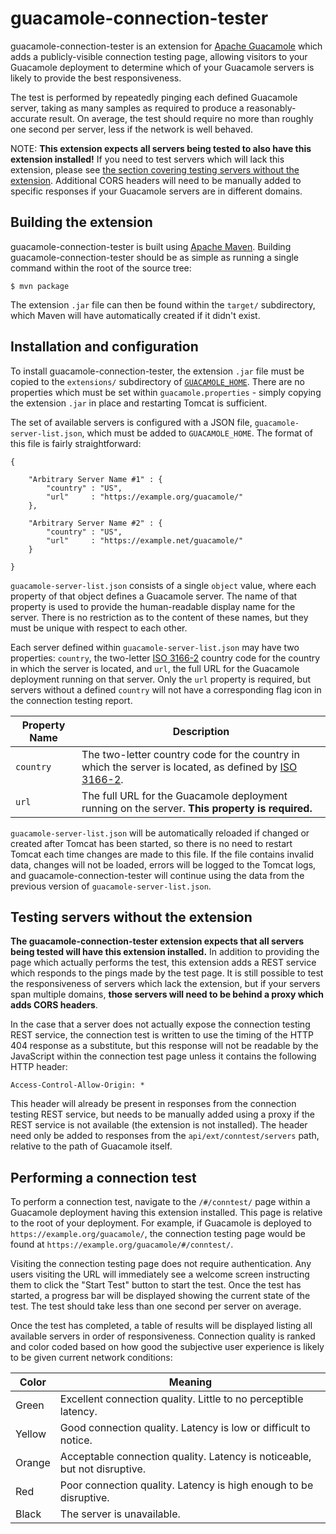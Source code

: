 guacamole-connection-tester
===========================

guacamole-connection-tester is an extension for [Apache
Guacamole](http://guacamole.incubator.apache.org) which adds a publicly-visible
connection testing page, allowing visitors to your Guacamole deployment to
determine which of your Guacamole servers is likely to provide the best
responsiveness.

The test is performed by repeatedly pinging each defined Guacamole server,
taking as many samples as required to produce a reasonably-accurate result. On
average, the test should require no more than roughly one second per server,
less if the network is well behaved.

NOTE: **This extension expects all servers being tested to also have this
extension installed!** If you need to test servers which will lack this
extension, please see [the section covering testing servers without the
extension](#testing-servers-without-the-extension). Additional CORS headers
will need to be manually added to specific responses if your Guacamole servers
are in different domains.

Building the extension
----------------------

guacamole-connection-tester is built using [Apache
Maven](http://maven.apache.org). Building guacamole-connection-tester should be
as simple as running a single command within the root of the source tree:

    $ mvn package

The extension `.jar` file can then be found within the `target/` subdirectory,
which Maven will have automatically created if it didn't exist.

Installation and configuration
------------------------------

To install guacamole-connection-tester, the extension `.jar` file must be
copied to the `extensions/` subdirectory of
[`GUACAMOLE_HOME`](http://guacamole.incubator.apache.org/doc/gug/configuring-guacamole.html#guacamole-home). There are no properties which must be set within
`guacamole.properties` - simply copying the extension `.jar` in place and
restarting Tomcat is sufficient.

The set of available servers is configured with a JSON file,
`guacamole-server-list.json`, which must be added to `GUACAMOLE_HOME`. The
format of this file is fairly straightforward:

    {

        "Arbitrary Server Name #1" : {
            "country" : "US",
            "url"     : "https://example.org/guacamole/"
        },

        "Arbitrary Server Name #2" : {
            "country" : "US",
            "url"     : "https://example.net/guacamole/"
        }

    }

`guacamole-server-list.json` consists of a single `object` value, where each
property of that object defines a Guacamole server. The name of that property
is used to provide the human-readable display name for the server. There is
no restriction as to the content of these names, but they must be unique with
respect to each other.

Each server defined within `guacamole-server-list.json` may have two
properties: `country`, the two-letter [ISO
3166-2](https://en.wikipedia.org/wiki/ISO_3166-2) country code for the country
in which the server is located, and `url`, the full URL for the Guacamole
deployment running on that server. Only the `url` property is required, but
servers without a defined `country` will not have a corresponding flag icon in
the connection testing report.

Property Name | Description
------------- | -----------
`country`     | The two-letter country code for the country in which the server is located, as defined by [ISO 3166-2](https://en.wikipedia.org/wiki/ISO_3166-2).
`url`         | The full URL for the Guacamole deployment running on the server. **This property is required.**

`guacamole-server-list.json` will be automatically reloaded if changed or
created after Tomcat has been started, so there is no need to restart Tomcat
each time changes are made to this file. If the file contains invalid data,
changes will not be loaded, errors will be logged to the Tomcat logs, and
guacamole-connection-tester will continue using the data from the previous
version of `guacamole-server-list.json`.

Testing servers without the extension
-------------------------------------

**The guacamole-connection-tester extension expects that all servers being
tested will have this extension installed.** In addition to providing the page
which actually performs the test, this extension adds a REST service which
responds to the pings made by the test page. It is still possible to test the
responsiveness of servers which lack the extension, but if your servers span
multiple domains, **those servers will need to be behind a proxy which adds
CORS headers**.

In the case that a server does not actually expose the connection testing REST
service, the connection test is written to use the timing of the HTTP 404
response as a substitute, but this response will not be readable by the
JavaScript within the connection test page unless it contains the following
HTTP header:

    Access-Control-Allow-Origin: *

This header will already be present in responses from the connection testing
REST service, but needs to be manually added using a proxy if the REST service
is not available (the extension is not installed). The header need only be
added to responses from the `api/ext/conntest/servers` path, relative to the
path of Guacamole itself.

Performing a connection test
----------------------------

To perform a connection test, navigate to the `/#/conntest/` page within a 
Guacamole deployment having this extension installed. This page is relative to
the root of your deployment. For example, if Guacamole is deployed to
`https://example.org/guacamole/`, the connection testing page would be found at
`https://example.org/guacamole/#/conntest/`.

Visiting the connection testing page does not require authentication. Any users
visiting the URL will immediately see a welcome screen instructing them to
click the "Start Test" button to start the test. Once the test has started,
a progress bar will be displayed showing the current state of the test. The
test should take less than one second per server on average.

Once the test has completed, a table of results will be displayed listing all
available servers in order of responsiveness. Connection quality is ranked and
color coded based on how good the subjective user experience is likely to be
given current network conditions:

Color  | Meaning
------ | -------
Green  | Excellent connection quality. Little to no perceptible latency.
Yellow | Good connection quality. Latency is low or difficult to notice.
Orange | Acceptable connection quality. Latency is noticeable, but not disruptive.
Red    | Poor connection quality. Latency is high enough to be disruptive.
Black  | The server is unavailable.

